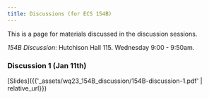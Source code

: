 ```yaml
---
title: Discussions (for ECS 154B)
---
```


This is a page for materials discussed in the discussion sessions.

*154B Discussion*: Hutchison Hall 115. Wednesday 9:00 - 9:50am.

### Discussion 1 (Jan 11th)

[Slides]({{'_assets/wq23_154B_discussion/154B-discussion-1.pdf' | relative_url}})


